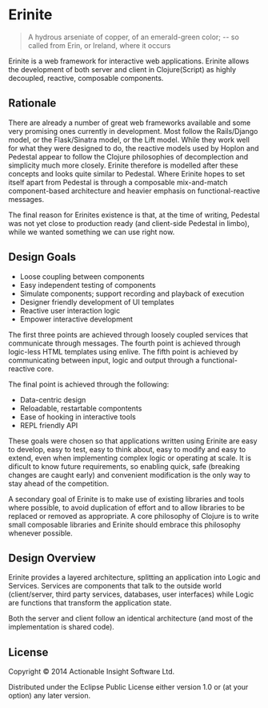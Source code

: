 # Erinite

> A hydrous arseniate of copper, of an emerald-green color; -- so called from
> Erin, or Ireland, where it occurs

Erinite is a web framework for interactive web applications. Erinite allows the
development of both server and client in Clojure(Script) as highly decoupled,
reactive, composable components.

## Rationale

There are already a number of great web frameworks available and some very
promising ones currently in development. Most follow the Rails/Django model, or
the Flask/Sinatra model, or the Lift model. While they work well for what they
were designed to do, the reactive models used by Hoplon and Pedestal appear to
follow the Clojure philosophies of decomplection and simplicity much more
closely. Erinite therefore is modelled after these concepts and looks quite
similar to Pedestal. Where Erinite hopes to set itself apart from Pedestal is
through a composable mix-and-match component-based architecture and heavier
emphasis on functional-reactive messages.

The final reason for Erinites existence is that, at the time of writing,
Pedestal was not yet close to production ready (and client-side Pedestal in
limbo), while we wanted something we can use right now.

## Design Goals

* Loose coupling between components
* Easy independent testing of components
* Simulate components; support recording and playback of execution
* Designer friendly development of UI templates
* Reactive user interaction logic
* Empower interactive development

The first three points are achieved through loosely coupled services that
communicate through messages.
The fourth point is achieved through logic-less HTML templates using enlive.
The fifth point is achieved by communicating between input, logic and output
through a functional-reactive core.

The final point is achieved through the following:
* Data-centric design
* Reloadable, restartable compontents
* Ease of hooking in interactive tools
* REPL friendly API

These goals were chosen so that applications written using Erinite are easy to
develop, easy to test, easy to think about, easy to modify and easy to extend,
even when implementing complex logic or operating at scale. It is dificult to
know future requirements, so enabling quick, safe (breaking changes are caught
early) and convenient modification is the only way to stay ahead of the
competition.

A secondary goal of Erinite is to make use of existing libraries and tools
where possible, to avoid duplication of effort and to allow libraries to be
replaced or removed as appropriate. A core philosophy of Clojure is to write
small composable libraries and Erinite should embrace this philosophy whenever
possible.

## Design Overview

Erinite provides a layered architecture, splitting an application into Logic and
Services. Services are components that talk to the outside world (client/server,
third party services, databases, user interfaces) while Logic are functions that
transform the application state.

Both the server and client follow an identical architecture (and most of the
implementation is shared code).

## License

Copyright © 2014 Actionable Insight Software Ltd.

Distributed under the Eclipse Public License either version 1.0 or (at
your option) any later version.
